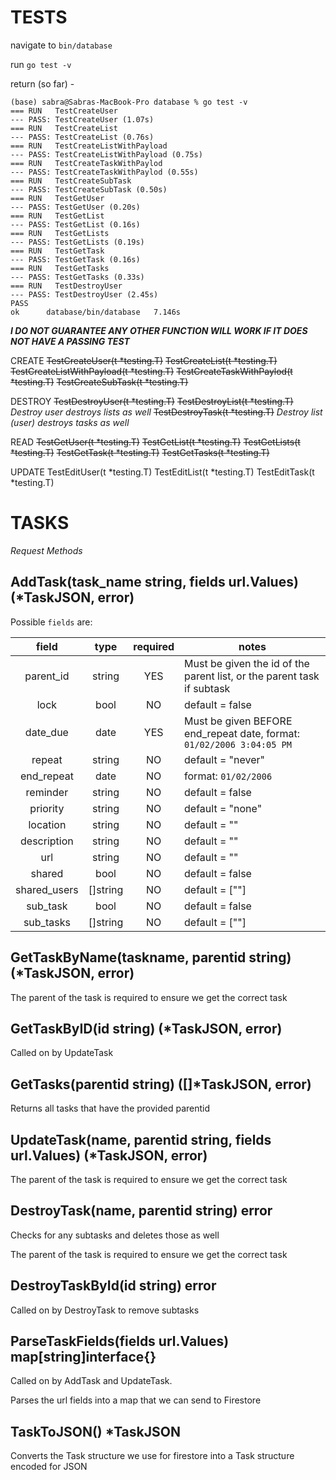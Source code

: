 # TESTS
navigate to `bin/database`

run `go test -v`

return (so far) -

```
(base) sabra@Sabras-MacBook-Pro database % go test -v
=== RUN   TestCreateUser
--- PASS: TestCreateUser (1.07s)
=== RUN   TestCreateList
--- PASS: TestCreateList (0.76s)
=== RUN   TestCreateListWithPayload
--- PASS: TestCreateListWithPayload (0.75s)
=== RUN   TestCreateTaskWithPaylod
--- PASS: TestCreateTaskWithPaylod (0.55s)
=== RUN   TestCreateSubTask
--- PASS: TestCreateSubTask (0.50s)
=== RUN   TestGetUser
--- PASS: TestGetUser (0.20s)
=== RUN   TestGetList
--- PASS: TestGetList (0.16s)
=== RUN   TestGetLists
--- PASS: TestGetLists (0.19s)
=== RUN   TestGetTask
--- PASS: TestGetTask (0.16s)
=== RUN   TestGetTasks
--- PASS: TestGetTasks (0.33s)
=== RUN   TestDestroyUser
--- PASS: TestDestroyUser (2.45s)
PASS
ok  	database/bin/database	7.146s
```

***I DO NOT GUARANTEE ANY OTHER FUNCTION WILL WORK IF IT DOES NOT HAVE A PASSING TEST***


CREATE
~~TestCreateUser(t *testing.T)~~
~~TestCreateList(t *testing.T)~~
~~TestCreateListWithPayload(t *testing.T)~~
~~TestCreateTaskWithPaylod(t *testing.T)~~
~~TestCreateSubTask(t *testing.T)~~

DESTROY
~~TestDestroyUser(t *testing.T)~~
~~TestDestroyList(t *testing.T)~~ *Destroy user destroys lists as well*
~~TestDestroyTask(t *testing.T)~~ *Destroy list (user) destroys tasks as well*

READ
~~TestGetUser(t *testing.T)~~
~~TestGetList(t *testing.T)~~
~~TestGetLists(t *testing.T)~~
~~TestGetTask(t *testing.T)~~
~~TestGetTasks(t *testing.T)~~

UPDATE
TestEditUser(t *testing.T)
TestEditList(t *testing.T)
TestEditTask(t *testing.T)


# TASKS
*Request Methods*

## AddTask(task_name string, fields url.Values) (*TaskJSON, error)
Possible `fields` are:

|     field     |   type    | required | notes                                                                  |
| :-----------: | :-------: | :------: | ---------------------------------------------------------------------- |
| parent_id     | string    |   YES    | Must be given the id of the parent list, or the parent task if subtask |
| lock          | bool      |   NO     | default = false                                                        |
| date_due      | date      |   YES    | Must be given BEFORE end_repeat date, format: `01/02/2006 3:04:05 PM`  |
| repeat        | string    |   NO     | default = "never"                                                      |
| end_repeat    | date      |   NO     | format: `01/02/2006`                                                   |
| reminder      | string    |   NO     | default = false                                                        |
| priority      | string    |   NO     | default = "none"                                                       |
| location      | string    |   NO     | default = ""                                                           |
| description   | string    |   NO     | default = ""                                                           |
| url           | string    |   NO     | default = ""                                                           |
| shared        | bool      |   NO     | default = false                                                        |
| shared_users  | []string  |   NO     | default = [""]                                                         |
| sub_task      | bool      |   NO     | default = false                                                        |
| sub_tasks     | []string  |   NO     | default = [""]                                                         |


## GetTaskByName(taskname, parentid string) (*TaskJSON, error)
The parent of the task is required to ensure we get the correct task

## GetTaskByID(id string) (*TaskJSON, error)
Called on by UpdateTask

## GetTasks(parentid string) ([]*TaskJSON, error)
Returns all tasks that have the provided parentid

## UpdateTask(name, parentid string, fields url.Values) (*TaskJSON, error)
The parent of the task is required to ensure we get the correct task

## DestroyTask(name, parentid string) error
Checks for any subtasks and deletes those as well

The parent of the task is required to ensure we get the correct task

## DestroyTaskById(id string) error
Called on by DestroyTask to remove subtasks

## ParseTaskFields(fields url.Values) map[string]interface{}
Called on by AddTask and UpdateTask.

Parses the url fields into a map that we can send to Firestore

## TaskToJSON() *TaskJSON
Converts the Task structure we use for firestore into a Task structure encoded for JSON
